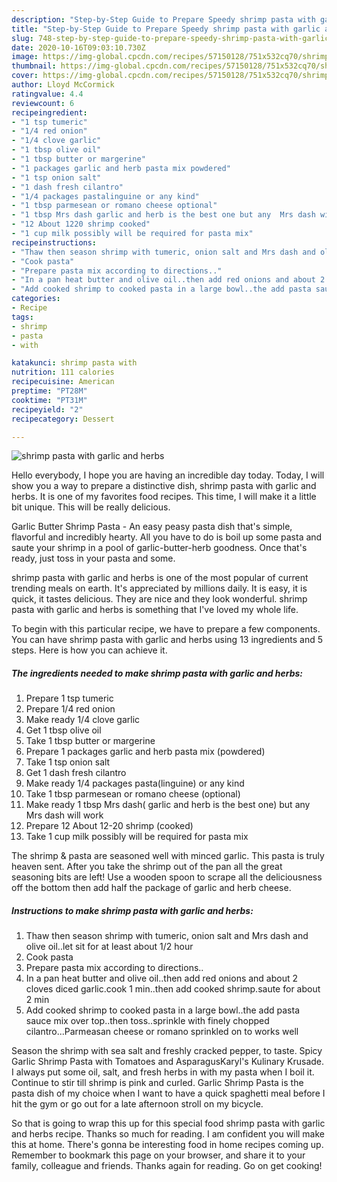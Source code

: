 ```yaml
---
description: "Step-by-Step Guide to Prepare Speedy shrimp pasta with garlic and herbs"
title: "Step-by-Step Guide to Prepare Speedy shrimp pasta with garlic and herbs"
slug: 748-step-by-step-guide-to-prepare-speedy-shrimp-pasta-with-garlic-and-herbs
date: 2020-10-16T09:03:10.730Z
image: https://img-global.cpcdn.com/recipes/57150128/751x532cq70/shrimp-pasta-with-garlic-and-herbs-recipe-main-photo.jpg
thumbnail: https://img-global.cpcdn.com/recipes/57150128/751x532cq70/shrimp-pasta-with-garlic-and-herbs-recipe-main-photo.jpg
cover: https://img-global.cpcdn.com/recipes/57150128/751x532cq70/shrimp-pasta-with-garlic-and-herbs-recipe-main-photo.jpg
author: Lloyd McCormick
ratingvalue: 4.4
reviewcount: 6
recipeingredient:
- "1 tsp tumeric"
- "1/4 red onion"
- "1/4 clove garlic"
- "1 tbsp olive oil"
- "1 tbsp butter or margerine"
- "1 packages garlic and herb pasta mix powdered"
- "1 tsp onion salt"
- "1 dash fresh cilantro"
- "1/4 packages pastalinguine or any kind"
- "1 tbsp parmesean or romano cheese optional"
- "1 tbsp Mrs dash garlic and herb is the best one but any  Mrs dash will work"
- "12 About 1220 shrimp cooked"
- "1 cup milk possibly will be required for pasta mix"
recipeinstructions:
- "Thaw then season shrimp with tumeric, onion salt and Mrs dash and olive oil..let sit for at least about 1/2 hour"
- "Cook pasta"
- "Prepare pasta mix according to directions.."
- "In a pan heat butter and olive oil..then add red onions and about 2 cloves diced garlic.cook 1 min..then add cooked shrimp.saute for about 2 min"
- "Add cooked shrimp to cooked pasta in a large bowl..the add pasta sauce mix over top..then toss..sprinkle with finely chopped cilantro...Parmeasan cheese or romano sprinkled on to works well"
categories:
- Recipe
tags:
- shrimp
- pasta
- with

katakunci: shrimp pasta with 
nutrition: 111 calories
recipecuisine: American
preptime: "PT28M"
cooktime: "PT31M"
recipeyield: "2"
recipecategory: Dessert

---
```



![shrimp pasta with garlic and herbs](https://img-global.cpcdn.com/recipes/57150128/751x532cq70/shrimp-pasta-with-garlic-and-herbs-recipe-main-photo.jpg)

Hello everybody, I hope you are having an incredible day today. Today, I will show you a way to prepare a distinctive dish, shrimp pasta with garlic and herbs. It is one of my favorites food recipes. This time, I will make it a little bit unique. This will be really delicious.

Garlic Butter Shrimp Pasta - An easy peasy pasta dish that&#39;s simple, flavorful and incredibly hearty. All you have to do is boil up some pasta and saute your shrimp in a pool of garlic-butter-herb goodness. Once that&#39;s ready, just toss in your pasta and some.

shrimp pasta with garlic and herbs is one of the most popular of current trending meals on earth. It's appreciated by millions daily. It is easy, it is quick, it tastes delicious. They are nice and they look wonderful. shrimp pasta with garlic and herbs is something that I've loved my whole life.


To begin with this particular recipe, we have to prepare a few components. You can have shrimp pasta with garlic and herbs using 13 ingredients and 5 steps. Here is how you can achieve it.

<!--inarticleads1-->

##### The ingredients needed to make shrimp pasta with garlic and herbs:

1. Prepare 1 tsp tumeric
1. Prepare 1/4 red onion
1. Make ready 1/4 clove garlic
1. Get 1 tbsp olive oil
1. Take 1 tbsp butter or margerine
1. Prepare 1 packages garlic and herb pasta mix (powdered)
1. Take 1 tsp onion salt
1. Get 1 dash fresh cilantro
1. Make ready 1/4 packages pasta(linguine) or any kind
1. Take 1 tbsp parmesean or romano cheese (optional)
1. Make ready 1 tbsp Mrs dash( garlic and herb is the best one) but any  Mrs dash will work
1. Prepare 12 About 12-20 shrimp (cooked)
1. Take 1 cup milk possibly will be required for pasta mix


The shrimp &amp; pasta are seasoned well with minced garlic. This pasta is truly heaven sent. After you take the shrimp out of the pan all the great seasoning bits are left! Use a wooden spoon to scrape all the deliciousness off the bottom then add half the package of garlic and herb cheese. 

<!--inarticleads2-->

##### Instructions to make shrimp pasta with garlic and herbs:

1. Thaw then season shrimp with tumeric, onion salt and Mrs dash and olive oil..let sit for at least about 1/2 hour
1. Cook pasta
1. Prepare pasta mix according to directions..
1. In a pan heat butter and olive oil..then add red onions and about 2 cloves diced garlic.cook 1 min..then add cooked shrimp.saute for about 2 min
1. Add cooked shrimp to cooked pasta in a large bowl..the add pasta sauce mix over top..then toss..sprinkle with finely chopped cilantro...Parmeasan cheese or romano sprinkled on to works well


Season the shrimp with sea salt and freshly cracked pepper, to taste. Spicy Garlic Shrimp Pasta with Tomatoes and AsparagusKaryl&#39;s Kulinary Krusade. I always put some oil, salt, and fresh herbs in with my pasta when I boil it. Continue to stir till shrimp is pink and curled. Garlic Shrimp Pasta is the pasta dish of my choice when I want to have a quick spaghetti meal before I hit the gym or go out for a late afternoon stroll on my bicycle. 

So that is going to wrap this up for this special food shrimp pasta with garlic and herbs recipe. Thanks so much for reading. I am confident you will make this at home. There's gonna be interesting food in home recipes coming up. Remember to bookmark this page on your browser, and share it to your family, colleague and friends. Thanks again for reading. Go on get cooking!
